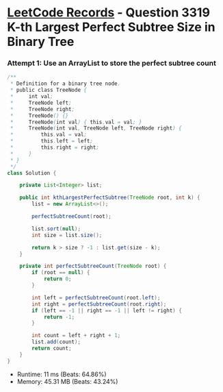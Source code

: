 # [LeetCode Records](../../README.md) - Question 3319 K-th Largest Perfect Subtree Size in Binary Tree

### Attempt 1: Use an ArrayList to store the perfect subtree count
```java
/**
 * Definition for a binary tree node.
 * public class TreeNode {
 *     int val;
 *     TreeNode left;
 *     TreeNode right;
 *     TreeNode() {}
 *     TreeNode(int val) { this.val = val; }
 *     TreeNode(int val, TreeNode left, TreeNode right) {
 *         this.val = val;
 *         this.left = left;
 *         this.right = right;
 *     }
 * }
 */
class Solution {

    private List<Integer> list;

    public int kthLargestPerfectSubtree(TreeNode root, int k) {
        list = new ArrayList<>();

        perfectSubtreeCount(root);

        list.sort(null);
        int size = list.size();

        return k > size ? -1 : list.get(size - k);    
    }

    private int perfectSubtreeCount(TreeNode root) {
        if (root == null) {
            return 0;
        }

        int left = perfectSubtreeCount(root.left);
        int right = perfectSubtreeCount(root.right);
        if (left == -1 || right == -1 || left != right) {
            return -1;
        }

        int count = left + right + 1;
        list.add(count);
        return count;
    }
}
```
- Runtime: 11 ms (Beats: 64.86%)
- Memory: 45.31 MB (Beats: 43.24%)

<br>
